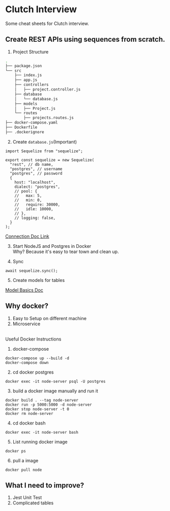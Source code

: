 # Clutch Interview
Some cheat sheets for Clutch interview.

## Create REST APIs using sequences from scratch.
1. Project Structure
```bash
.
├── package.json
└── src
    ├── index.js
    ├── app.js
    ├── controllers
    │   ├── project.controller.js
    ├── database
    │   └── database.js
    ├── models
    │   ├── Project.js
    └── routes
        ├── projects.routes.js
├── docker-compose.yaml
├── Dockerfile
├── .dockerignore

```

2. Create `database.js`(Important)
```
import Sequelize from "sequelize";

export const sequelize = new Sequelize(
  "rest", // db name,
  "postgres", // username
  "postgres", // password
  {
    host: "localhost",
    dialect: "postgres",
    // pool: {
    //   max: 5,
    //   min: 0,
    //   require: 30000,
    //   idle: 10000,
    // },
    // logging: false,
  }
);
```
<a href="https://sequelize.org/docs/v6/getting-started/">Connection Doc Link</a>

3. Start NodeJS and Postgres in Docker<br>
Why? Because it's easy to tear town and clean up.

4. Sync<br>
```
await sequelize.sync();
```

5. Create models for tables

<a href="https://sequelize.org/docs/v6/core-concepts/model-basics/">Model Basics Doc</a>


## Why docker?
1. Easy to Setup on different machine
2. Microservice

<br>Useful Docker Instructions
1. docker-compose
```
docker-compose up --build -d
docker-compose down
```
2. cd docker postgres
```
docker exec -it node-server psql -U postgres
```

3. build a docker image manually and run it
```
docker build . --tag node-server
docker run -p 5000:5000 -d node-server
docker stop node-server -t 0
docker rm node-server
```

4. cd docker bash
```
docker exec -it node-server bash
```

5. List running docker image
```
docker ps
```

6. pull a image
```
docker pull node
```


## What I need to improve?
1. Jest Unit Test
2. Complicated tables
